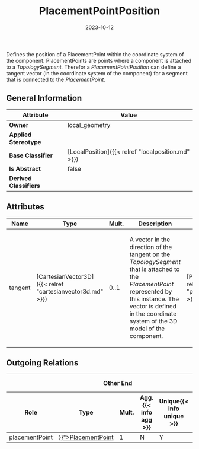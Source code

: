 ﻿---
title: PlacementPointPosition
toc: false
type: specs
date: "2023-10-12"
draft: false
specification: VEC
version: 2.1.0
documentType: "Recommendation"
elementType: Class
classes:
  - PlacementPointPosition
menu_name: vec-2.1.0
---
<p> Defines the position of a PlacementPoint within the coordinate system of the component. PlacementPoints are points where a component is attached to a <i>TopologySegment. </i>Therefor a <i>PlacementPointPosition</i> can define a tangent vector (in the coordinate system of the component) for a segment that is connected to the <i>PlacementPoint.</i>      </p>

## General Information

| Attribute               | Value |
|-------------------------|-------|
| **Owner**               | local_geometry |
| **Applied Stereotype**  |   |
| **Base Classifier**     | [LocalPosition]({{< relref "localposition.md" >}})<br/>  |
| **Is Abstract**         | false |
| **Derived Classifiers** |   |

## Attributes
|  Name  |  Type  |  Mult.  |  Description  |  Owning Classifier  |
|--------|--------|---------|---------------|--------------|
|tangent| [CartesianVector3D]({{< relref "cartesianvector3d.md" >}}) | 0..1 | <p> A vector in the direction of the tangent on the <i>TopologySegment</i> that is attached to the <i>PlacementPoint</i> represented by this instance. The vector is defined in the coordinate system of the 3D model of the component.      </p> | [PlacementPointPosition]({{< relref "placementpointposition.md" >}}) |

## Outgoing Relations
<table>
    <thead>
        <tr>
           <th colspan="6">Other End</th>
           <th colspan="1">This End</th>
           <th colspan="1">General</th>
        </tr>
        <tr>
           <th>Role</th>
           <th>Type</th>
           <th>Mult.</th>
           <th>Agg.{{< info agg >}}</th>
           <th>Unique{{< info unique >}}</th>
           <th>Ordered{{< info ordered >}}</th>
           <th>Mult.</th>
           <th>Description</th>
        </tr>
    <thead>
    <tbody>
    <tr>
        <td>placementPoint</td>
        <td><a href="{{< relref "placementpoint.md" >}}">PlacementPoint</a></td>
        <td>1</td>
        <td>N</td>
        <td>Y</td>
        <td>N</td>
        <td>0..*</td>
        <td></td>
    </tr>
    </tbody>
</table>




